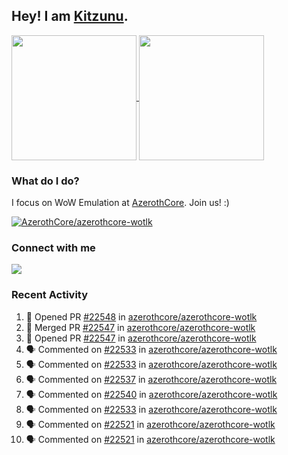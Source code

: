 ## Hey! I am [Kitzunu](https://Github.com/Kitzunu).

<!--
[![Kitzunu's Github stats](https://github-readme-stats.vercel.app/api?username=kitzunu&theme=github_dark&show_icons=true&number_format=long)](https://github.com/Kitzunu)

[![Kitzunu's Language stats](https://github-readme-stats.vercel.app/api/top-langs/?username=Kitzunu&layout=donut&theme=github_dark)](https://github.com/Kitzunu)
-->

<a href="https://github.com/Kitzunu">
  <img height=200 align="center" src="https://github-readme-stats.vercel.app/api?username=kitzunu&theme=github_dark&show_icons=true&number_format=long" />
</a>
<a href="https://github.com/Kitzunu">
  <img height=200 align="center" src="https://github-readme-stats.vercel.app/api/top-langs/?username=Kitzunu&layout=donut&theme=github_dark" />
</a>

### What do I do?

I focus on WoW Emulation at [AzerothCore](https://github.com/AzerothCore). Join us! :)

[![AzerothCore/azerothcore-wotlk](https://github-readme-stats.vercel.app/api/pin/?username=AzerothCore&repo=azerothcore-wotlk&theme=github_dark&show_owner=true)](https://github.com/azerothcore/azerothcore-wotlk)

### Connect with me
[![](https://img.shields.io/badge/AzerothCore%20Discord-Connect%20with%20me!-green)](https://discord.com/invite/gkt4y2x)

### Recent Activity

<!--START_SECTION:activity-->
1. 💪 Opened PR [#22548](https://github.com/azerothcore/azerothcore-wotlk/pull/22548) in [azerothcore/azerothcore-wotlk](https://github.com/azerothcore/azerothcore-wotlk)
2. 🎉 Merged PR [#22547](https://github.com/azerothcore/azerothcore-wotlk/pull/22547) in [azerothcore/azerothcore-wotlk](https://github.com/azerothcore/azerothcore-wotlk)
3. 💪 Opened PR [#22547](https://github.com/azerothcore/azerothcore-wotlk/pull/22547) in [azerothcore/azerothcore-wotlk](https://github.com/azerothcore/azerothcore-wotlk)
4. 🗣 Commented on [#22533](https://github.com/azerothcore/azerothcore-wotlk/pull/22533#issuecomment-3109417801) in [azerothcore/azerothcore-wotlk](https://github.com/azerothcore/azerothcore-wotlk)
5. 🗣 Commented on [#22533](https://github.com/azerothcore/azerothcore-wotlk/pull/22533#issuecomment-3108991972) in [azerothcore/azerothcore-wotlk](https://github.com/azerothcore/azerothcore-wotlk)
6. 🗣 Commented on [#22537](https://github.com/azerothcore/azerothcore-wotlk/pull/22537#issuecomment-3108893565) in [azerothcore/azerothcore-wotlk](https://github.com/azerothcore/azerothcore-wotlk)
7. 🗣 Commented on [#22540](https://github.com/azerothcore/azerothcore-wotlk/pull/22540#issuecomment-3108886104) in [azerothcore/azerothcore-wotlk](https://github.com/azerothcore/azerothcore-wotlk)
8. 🗣 Commented on [#22533](https://github.com/azerothcore/azerothcore-wotlk/pull/22533#issuecomment-3108557478) in [azerothcore/azerothcore-wotlk](https://github.com/azerothcore/azerothcore-wotlk)
9. 🗣 Commented on [#22521](https://github.com/azerothcore/azerothcore-wotlk/pull/22521#issuecomment-3103222429) in [azerothcore/azerothcore-wotlk](https://github.com/azerothcore/azerothcore-wotlk)
10. 🗣 Commented on [#22521](https://github.com/azerothcore/azerothcore-wotlk/pull/22521#issuecomment-3101490214) in [azerothcore/azerothcore-wotlk](https://github.com/azerothcore/azerothcore-wotlk)
<!--END_SECTION:activity-->
